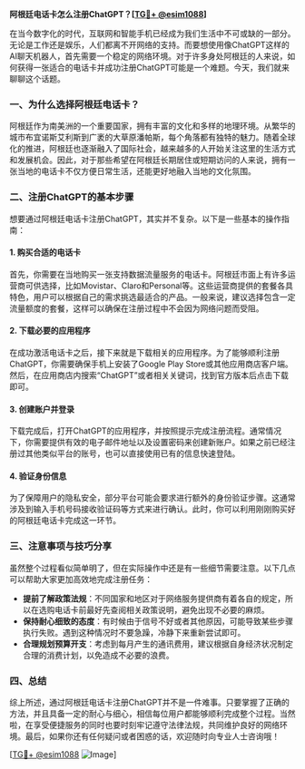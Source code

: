 **阿根廷电话卡怎么注册ChatGPT？[[TG💪+ @esim1088](https://t.me/s/esim1088)]**

在当今数字化的时代，互联网和智能手机已经成为我们生活中不可或缺的一部分。无论是工作还是娱乐，人们都离不开网络的支持。而要想使用像ChatGPT这样的AI聊天机器人，首先需要一个稳定的网络环境。对于许多身处阿根廷的人来说，如何获得一张适合的电话卡并成功注册ChatGPT可能是一个难题。今天，我们就来聊聊这个话题。

### 一、为什么选择阿根廷电话卡？

阿根廷作为南美洲的一个重要国家，拥有丰富的文化和多样的地理环境。从繁华的城市布宜诺斯艾利斯到广袤的大草原潘帕斯，每个角落都有独特的魅力。随着全球化的推进，阿根廷也逐渐融入了国际社会，越来越多的人开始关注这里的生活方式和发展机会。因此，对于那些希望在阿根廷长期居住或短期访问的人来说，拥有一张当地的电话卡不仅方便日常生活，还能更好地融入当地的文化氛围。

### 二、注册ChatGPT的基本步骤

想要通过阿根廷电话卡注册ChatGPT，其实并不复杂。以下是一些基本的操作指南：

#### 1. 购买合适的电话卡
首先，你需要在当地购买一张支持数据流量服务的电话卡。阿根廷市面上有许多运营商可供选择，比如Movistar、Claro和Personal等。这些运营商提供的套餐各具特色，用户可以根据自己的需求挑选最适合的产品。一般来说，建议选择包含一定流量额度的套餐，这样可以确保在注册过程中不会因为网络问题而受阻。

#### 2. 下载必要的应用程序
在成功激活电话卡之后，接下来就是下载相关的应用程序。为了能够顺利注册ChatGPT，你需要确保手机上安装了Google Play Store或其他应用商店客户端。然后，在应用商店内搜索“ChatGPT”或者相关关键词，找到官方版本后点击下载即可。

#### 3. 创建账户并登录
下载完成后，打开ChatGPT的应用程序，并按照提示完成注册流程。通常情况下，你需要提供有效的电子邮件地址以及设置密码来创建新账户。如果之前已经注册过其他类似平台的账号，也可以直接使用已有的信息快速登陆。

#### 4. 验证身份信息
为了保障用户的隐私安全，部分平台可能会要求进行额外的身份验证步骤。这通常涉及到输入手机号码接收验证码等方式来进行确认。此时，你可以利用刚刚购买好的阿根廷电话卡完成这一环节。

### 三、注意事项与技巧分享

虽然整个过程看似简单明了，但在实际操作中还是有一些细节需要注意。以下几点可以帮助大家更加高效地完成注册任务：

- **提前了解政策法规**：不同国家和地区对于网络服务提供商有着各自的规定，所以在选购电话卡前最好先查阅相关政策说明，避免出现不必要的麻烦。
- **保持耐心细致的态度**：有时候由于信号不好或者其他原因，可能导致某些步骤执行失败。遇到这种情况时不要急躁，冷静下来重新尝试即可。
- **合理规划预算开支**：考虑到每月产生的通讯费用，建议根据自身经济状况制定合理的消费计划，以免造成不必要的浪费。

### 四、总结

综上所述，通过阿根廷电话卡注册ChatGPT并不是一件难事。只要掌握了正确的方法，并且具备一定的耐心与细心，相信每位用户都能够顺利完成整个过程。当然啦，在享受便捷服务的同时也要时刻牢记遵守法律法规，共同维护良好的网络环境。最后，如果你还有任何疑问或者困惑的话，欢迎随时向专业人士咨询哦！

[[TG💪+ @esim1088](https://t.me/s/esim1088) ![Image](https://i.postimg.cc/4NQfJmqS/Snipaste-2025-05-13-00-14-12.png)]